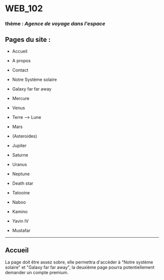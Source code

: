 # WEB_102

### thème : *Agence de voyage dans l'espace*

## Pages du site : 
- Accueil
- A propos
- Contact
- Notre Système solaire
- Galaxy far far away


- Mercure
- Venus
- Terre --> Lune
- Mars
- (Asteroides)
- Jupiter
- Saturne
- Uranus
- Neptune  

  
- Death star
- Tatooine
- Naboo
- Kamino
- Yavin IV
- Mustafar
---  
## Accueil  

La page doit être assez sobre, elle permettra d'accèder à "Notre système solaire" et "Galaxy far far away", 
la deuxième page pourra potentiellement demander un compte premium.
